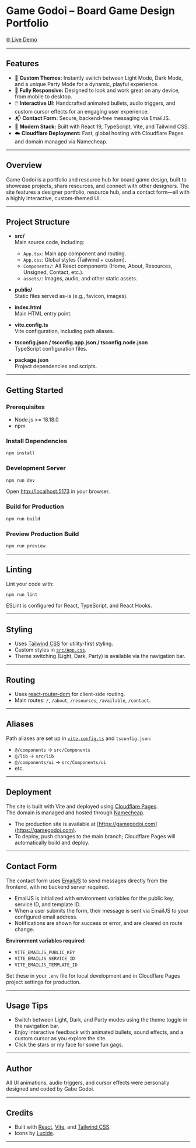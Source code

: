 # Game Godoi – Board Game Design Portfolio

[🌐 Live Demo](https://gamegodoi.com)

---

## Features

- 🎨 **Custom Themes:** Instantly switch between Light Mode, Dark Mode, and a unique Party Mode for a dynamic, playful experience.
- 📱 **Fully Responsive:** Designed to look and work great on any device, from mobile to desktop.
- 🖱️ **Interactive UI:** Handcrafted animated bullets, audio triggers, and custom cursor effects for an engaging user experience.
- 📬 **Contact Form:** Secure, backend-free messaging via EmailJS.
- 🚀 **Modern Stack:** Built with React 19, TypeScript, Vite, and Tailwind CSS.
- ☁️ **Cloudflare Deployment:** Fast, global hosting with Cloudflare Pages and domain managed via Namecheap.

---

## Overview

Game Godoi is a portfolio and resource hub for board game design, built to showcase projects, share resources, and connect with other designers. The site features a designer portfolio, resource hub, and a contact form—all with a highly interactive, custom-themed UI.

---

## Project Structure

- **src/**  
  Main source code, including:
  - `App.tsx`: Main app component and routing.
  - `App.css`: Global styles (Tailwind + custom).
  - `Components/`: All React components (Home, About, Resources, Unsigned, Contact, etc.).
  - `assets/`: Images, audio, and other static assets.

- **public/**  
  Static files served as-is (e.g., favicon, images).

- **index.html**  
  Main HTML entry point.

- **vite.config.ts**  
  Vite configuration, including path aliases.

- **tsconfig.json / tsconfig.app.json / tsconfig.node.json**  
  TypeScript configuration files.

- **package.json**  
  Project dependencies and scripts.

---

## Getting Started

### Prerequisites

- Node.js >= 18.18.0
- npm

### Install Dependencies

```sh
npm install
```

### Development Server

```sh
npm run dev
```
Open [http://localhost:5173](http://localhost:5173) in your browser.

### Build for Production

```sh
npm run build
```

### Preview Production Build

```sh
npm run preview
```

---

## Linting

Lint your code with:

```sh
npm run lint
```

ESLint is configured for React, TypeScript, and React Hooks.

---

## Styling

- Uses [Tailwind CSS](https://tailwindcss.com/) for utility-first styling.
- Custom styles in [`src/App.css`](src/App.css).
- Theme switching (Light, Dark, Party) is available via the navigation bar.

---

## Routing

- Uses [react-router-dom](https://reactrouter.com/) for client-side routing.
- Main routes: `/`, `/about`, `/resources`, `/available`, `/contact`.

---

## Aliases

Path aliases are set up in [`vite.config.ts`](vite.config.ts) and `tsconfig.json`:
- `@/components` → `src/Components`
- `@/lib` → `src/lib`
- `@/components/ui` → `src/Components/ui`
- etc.

---

## Deployment

The site is built with Vite and deployed using [Cloudflare Pages](https://pages.cloudflare.com/).  
The domain is managed and hosted through [Namecheap](https://www.namecheap.com/).

- The production site is available at [https://gamegodoi.com](https://gamegodoi.com).
- To deploy, push changes to the main branch; Cloudflare Pages will automatically build and deploy.

---

## Contact Form

The contact form uses [EmailJS](https://www.emailjs.com/) to send messages directly from the frontend, with no backend server required.

- EmailJS is initialized with environment variables for the public key, service ID, and template ID.
- When a user submits the form, their message is sent via EmailJS to your configured email address.
- Notifications are shown for success or error, and are cleared on route change.

**Environment variables required:**
- `VITE_EMAILJS_PUBLIC_KEY`
- `VITE_EMAILJS_SERVICE_ID`
- `VITE_EMAILJS_TEMPLATE_ID`

Set these in your `.env` file for local development and in Cloudflare Pages project settings for production.

---

## Usage Tips

- Switch between Light, Dark, and Party modes using the theme toggle in the navigation bar.
- Enjoy interactive feedback with animated bullets, sound effects, and a custom cursor as you explore the site.
- Click the stars or my face for some fun gags.

---

## Author

All UI animations, audio triggers, and cursor effects were personally designed and coded by Gabe Godoi.

---

## Credits

- Built with [React](https://react.dev/), [Vite](https://vitejs.dev/), and [Tailwind CSS](https://tailwindcss.com/).
- Icons by [Lucide](https://lucide.dev/).

---